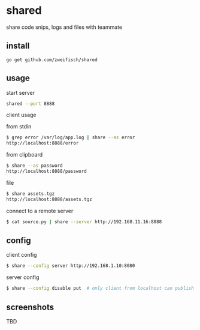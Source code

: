 # shared

share code snips, logs and files with teammate

## install

```
go get github.com/zweifisch/shared
```

## usage

start server

```sh
shared --port 8888
```

client usage

from stdin

```sh
$ grep error /var/log/app.log | share --as error
http://localhost:8888/error
```

from clipboard

```sh
$ share --as password
http://localhost:8888/password
```

file

```sh
$ share assets.tgz
http://localhost:8888/assets.tgz
```

connect to a remote server

```sh
$ cat source.py | share --server http://192.168.11.16:8888
```

## config

client config

```sh
$ share --config server http://192.168.1.10:8080
```

server config

```sh
$ share --config disable put  # only client from localhost can publish content
```

## screenshots

TBD

